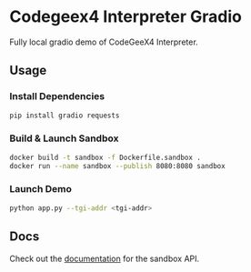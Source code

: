 # Codegeex4 Interpreter Gradio

Fully local gradio demo of CodeGeeX4 Interpreter.

## Usage

### Install Dependencies

```python
pip install gradio requests
```

### Build & Launch Sandbox

```bash
docker build -t sandbox -f Dockerfile.sandbox .
docker run --name sandbox --publish 8080:8080 sandbox
```

### Launch Demo

```bash
python app.py --tgi-addr <tgi-addr>
```

## Docs

Check out the [documentation](./SANDBOX.md) for the sandbox API.
